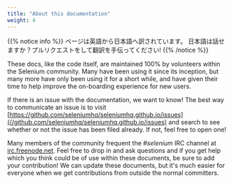 ```yaml
---
title: "About this documentation"
weight: 4
---
```


{{% notice info %}}
<i class="fas fa-language"></i> ページは英語から日本語へ訳されています。
日本語は話せますか？プルリクエストをして翻訳を手伝ってください!
{{% /notice %}}

These docs, like the code itself, are maintained 100% by volunteers
within the Selenium community.
Many have been using it since its inception,
but many more have only been using it for a short while,
and have given their time to help improve the on-boarding experience
for new users.

If there is an issue with the documentation, we want to know!
The best way to communicate an issue is to visit
[https://github.com/seleniumhq/seleniumhq.github.io/issues](//github.com/seleniumhq/seleniumhq.github.io/issues)
and search to see whether or not the issue has been filed already.
If not, feel free to open one!

Many members of the community frequent
the _#selenium_ IRC channel at [irc.freenode.net](//freenode.net/).
Feel free to drop in and ask questions
and if you get help which you think could be of use within these documents,
be sure to add your contribution!
We can update these documents,
but it's much easier for everyone when we get contributions
from outside the normal committers.
